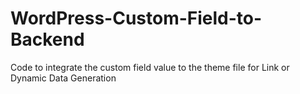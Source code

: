 # WordPress-Custom-Field-to-Backend
Code to integrate the custom field value to the theme file for Link or Dynamic Data Generation
